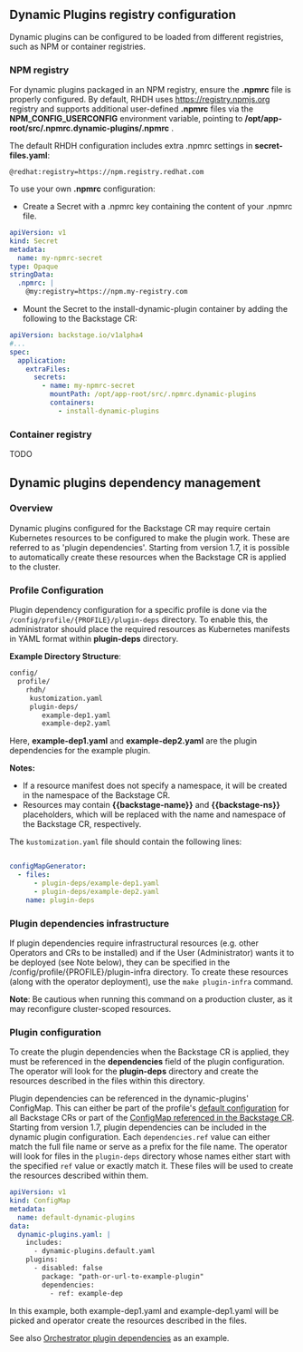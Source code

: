 ## Dynamic Plugins registry configuration

Dynamic plugins can be configured to be loaded from different registries, such as NPM or container registries.

### NPM registry

For dynamic plugins packaged in an NPM registry, ensure the **.npmrc** file is properly configured. By default, RHDH uses https://registry.npmjs.org registry and supports additional user-defined **.npmrc** files via the **NPM_CONFIG_USERCONFIG** environment variable, pointing to **/opt/app-root/src/.npmrc.dynamic-plugins/.npmrc** .

The default RHDH configuration includes extra .npmrc settings in **secret-files.yaml**:
````
@redhat:registry=https://npm.registry.redhat.com
````

To use your own **.npmrc** configuration:

* Create a Secret with a .npmrc key containing the content of your .npmrc file.
```yaml
apiVersion: v1
kind: Secret
metadata:
  name: my-npmrc-secret
type: Opaque
stringData:
  .npmrc: |
    @my:registry=https://npm.my-registry.com
```
* Mount the Secret to the install-dynamic-plugin container by adding the following to the Backstage CR:

```yaml 
apiVersion: backstage.io/v1alpha4
#...
spec:
  application:
    extraFiles:
      secrets:
        - name: my-npmrc-secret
          mountPath: /opt/app-root/src/.npmrc.dynamic-plugins
          containers:
            - install-dynamic-plugins          
```

### Container registry

TODO

## Dynamic plugins dependency management

### Overview
Dynamic plugins configured for the Backstage CR may require certain Kubernetes resources to be configured to make the plugin work. These are referred to as 'plugin dependencies'. Starting from version 1.7, it is possible to automatically create these resources when the Backstage CR is applied to the cluster.

### Profile Configuration
Plugin dependency configuration for a specific profile is done via the `/config/profile/{PROFILE}/plugin-deps` directory. To enable this, the administrator should place the required resources as Kubernetes manifests in YAML format within **plugin-deps** directory.

**Example Directory Structure**:
```txt
config/
  profile/
    rhdh/
     kustomization.yaml
     plugin-deps/
        example-dep1.yaml
        example-dep2.yaml
```
Here, **example-dep1.yaml** and **example-dep2.yaml** are the plugin dependencies for the example plugin.

**Notes:**  

* If a resource manifest does not specify a namespace, it will be created in the namespace of the Backstage CR.
* Resources may contain **{{backstage-name}}** and **{{backstage-ns}}** placeholders, which will be replaced with the name and namespace of the Backstage CR, respectively.

The `kustomization.yaml` file should contain the following lines:
```yaml

configMapGenerator:
  - files:
      - plugin-deps/example-dep1.yaml
      - plugin-deps/example-dep2.yaml
    name: plugin-deps
```

### Plugin dependencies infrastructure

If plugin dependencies require infrastructural resources (e.g. other Operators and CRs to be installed) and if the User (Administrator) wants it to be deployed (see Note below), they can be specified in the /config/profile/{PROFILE}/plugin-infra directory. To create these resources (along with the operator deployment), use the `make plugin-infra` command. 

**Note**: Be cautious when running this command on a production cluster, as it may reconfigure cluster-scoped resources.

### Plugin configuration

To create the plugin dependencies when the Backstage CR is applied, they must be referenced in the **dependencies** field of the plugin configuration. The operator will look for the **plugin-deps** directory and create the resources described in the files within this directory.  

Plugin dependencies can be referenced in the dynamic-plugins' ConfigMap. This can either be part of the profile's [default configuration](configuration.md/#default-configuration-files) for all Backstage CRs or part of the [ConfigMap referenced in the Backstage CR](configuration.md/#dynamic-plugins). Starting from version 1.7, plugin dependencies can be included in the dynamic plugin configuration. Each `dependencies.ref` value can either match the full file name or serve as a prefix for the file name. The operator will look for files in the `plugin-deps` directory whose names either start with the specified `ref` value or exactly match it. These files will be used to create the resources described within them. 

```yaml
apiVersion: v1
kind: ConfigMap
metadata:
  name: default-dynamic-plugins
data:
  dynamic-plugins.yaml: |
    includes:
      - dynamic-plugins.default.yaml
    plugins:
      - disabled: false
        package: "path-or-url-to-example-plugin"
        dependencies:
          - ref: example-dep
```

In this example, both example-dep1.yaml and example-dep1.yaml will be picked and operator create the resources described in the files. 

See also [Orchestrator plugin dependencies](orchestrator.md#plugin-dependencies) as an example.
